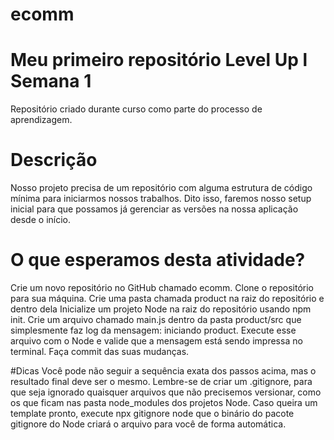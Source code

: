 # ecomm

# Meu primeiro repositório Level Up l Semana 1

 Repositório criado durante curso como parte do processo de aprendizagem.
 
# Descrição
Nosso projeto precisa de um repositório com alguma estrutura de código mínima para iniciarmos nossos trabalhos. Dito isso, faremos nosso setup inicial para que possamos já gerenciar as versões na nossa aplicação desde o início.

# O que esperamos desta atividade?
Crie um novo repositório no GitHub chamado ecomm.
Clone o repositório para sua máquina.
Crie uma pasta chamada product na raiz do repositório e dentro dela Inicialize um projeto Node na raiz do repositório usando npm init.
Crie um arquivo chamado main.js dentro da pasta product/src que simplesmente faz log da mensagem: iniciando product.
Execute esse arquivo com o Node e valide que a mensagem está sendo impressa no terminal.
Faça commit das suas mudanças.

#Dicas
Você pode não seguir a sequência exata dos passos acima, mas o resultado final deve ser o mesmo.
Lembre-se de criar um .gitignore, para que seja ignorado quaisquer arquivos que não precisemos versionar, como os que ficam nas pasta node_modules dos projetos Node. Caso queira um template pronto, execute npx gitignore node que o binário do pacote gitignore do Node criará o arquivo para você de forma automática.
